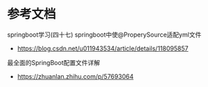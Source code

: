# 参考文档
springboot学习(四十七) springboot中使@ProperySource适配yml文件
- https://blog.csdn.net/u011943534/article/details/118095857

最全面的SpringBoot配置文件详解
- https://zhuanlan.zhihu.com/p/57693064


